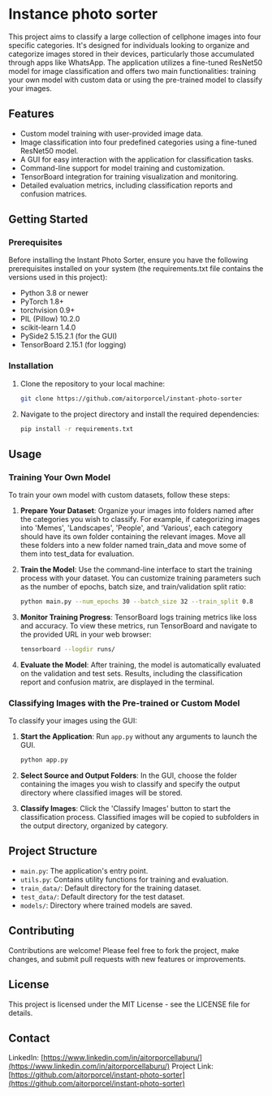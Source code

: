 # Instance photo sorter

This project aims to classify a large collection of cellphone images into four specific categories. It's designed for individuals looking to organize and categorize images stored in their devices, particularly those accumulated through apps like WhatsApp. The application utilizes a fine-tuned ResNet50 model for image classification and offers two main functionalities: training your own model with custom data or using the pre-trained model to classify your images.

## Features

- Custom model training with user-provided image data.
- Image classification into four predefined categories using a fine-tuned ResNet50 model.
- A GUI for easy interaction with the application for classification tasks.
- Command-line support for model training and customization.
- TensorBoard integration for training visualization and monitoring.
- Detailed evaluation metrics, including classification reports and confusion matrices.

## Getting Started

### Prerequisites

Before installing the Instant Photo Sorter, ensure you have the following prerequisites installed on your system (the requirements.txt file contains the versions used in this project):

- Python 3.8 or newer
- PyTorch 1.8+
- torchvision 0.9+
- PIL (Pillow) 10.2.0
- scikit-learn 1.4.0
- PySide2 5.15.2.1 (for the GUI)
- TensorBoard 2.15.1 (for logging)

### Installation

1. Clone the repository to your local machine:
   ```sh
   git clone https://github.com/aitorporcel/instant-photo-sorter
   ```
2. Navigate to the project directory and install the required dependencies:
   ```sh
   pip install -r requirements.txt
   ```

## Usage

### Training Your Own Model

To train your own model with custom datasets, follow these steps:

1. **Prepare Your Dataset**: Organize your images into folders named after the categories you wish to classify. For example, if categorizing images into 'Memes', 'Landscapes', 'People', and 'Various', each category should have its own folder containing the relevant images. Move all these folders into a new folder named train_data and move some of them into test_data for evaluation.

2. **Train the Model**: Use the command-line interface to start the training process with your dataset. You can customize training parameters such as the number of epochs, batch size, and train/validation split ratio:

   ```sh
   python main.py --num_epochs 30 --batch_size 32 --train_split 0.8
   ```

3. **Monitor Training Progress**: TensorBoard logs training metrics like loss and accuracy. To view these metrics, run TensorBoard and navigate to the provided URL in your web browser:

   ```sh
   tensorboard --logdir runs/
   ```

4. **Evaluate the Model**: After training, the model is automatically evaluated on the validation and test sets. Results, including the classification report and confusion matrix, are displayed in the terminal.

### Classifying Images with the Pre-trained or Custom Model

To classify your images using the GUI:

1. **Start the Application**: Run `app.py` without any arguments to launch the GUI.

   ```sh
   python app.py
   ```

2. **Select Source and Output Folders**: In the GUI, choose the folder containing the images you wish to classify and specify the output directory where classified images will be stored.

3. **Classify Images**: Click the 'Classify Images' button to start the classification process. Classified images will be copied to subfolders in the output directory, organized by category.

## Project Structure

- `main.py`: The application's entry point.
- `utils.py`: Contains utility functions for training and evaluation.
- `train_data/`: Default directory for the training dataset.
- `test_data/`: Default directory for the test dataset.
- `models/`: Directory where trained models are saved.

## Contributing

Contributions are welcome! Please feel free to fork the project, make changes, and submit pull requests with new features or improvements.

## License

This project is licensed under the MIT License - see the LICENSE file for details.

## Contact

LinkedIn: [https://www.linkedin.com/in/aitorporcellaburu/](https://www.linkedin.com/in/aitorporcellaburu/)
Project Link: [https://github.com/aitorporcel/instant-photo-sorter](https://github.com/aitorporcel/instant-photo-sorter)
